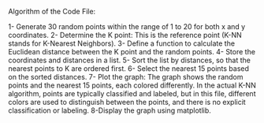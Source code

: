 

Algorithm of the Code File:

1- Generate 30 random points within the range of 1 to 20 for both x and y coordinates.
2- Determine the K point: This is the reference point (K-NN stands for K-Nearest Neighbors).
3- Define a function to calculate the Euclidean distance between the K point and the random points.
4- Store the coordinates and distances in a list.
5- Sort the list by distances, so that the nearest points to K are ordered first.
6- Select the nearest 15 points based on the sorted distances.
7- Plot the graph:
The graph shows the random points and the nearest 15 points, each colored differently.
In the actual K-NN algorithm, points are typically classified and labeled, but in this file, different colors are used to distinguish between the points, and there is no explicit classification or labeling.
8-Display the graph using matplotlib.






